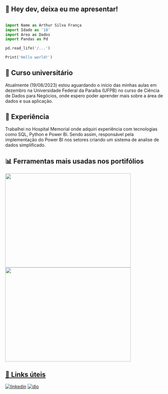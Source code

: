 ## 👋 Hey dev, deixa eu me apresentar!

```Python

import Name as Arthur Silva França
import Idade as '18'
import Area as Dados
import Pandas as Pd

pd.read_life('/...')

Print('Hello world!')


```


## 📔 Curso universitário
Atualmente (19/08/2023) estou aguardando o início das minhas aulas em dezembro na Universidade Federal da Paraíba (UFPB) no curso de Ciência de Dados para Negócios, onde espero poder aprender mais sobre a área de dados e sua aplicação.


## 💼 Experiência
Trabalhei no Hospital Memorial onde adquiri experiência com tecnologias como SQL, Python e Power Bi. Sendo assim, responsável pela implementação do Power BI nos setores criando um sistema de analise de dados simplificado.

## 📊 Ferramentas mais usadas nos portifólios

<div>
<a href="https://github.com/Alexandreinfov">

<img width="400" height="300" src="https://github-readme-stats.vercel.app/api/top-langs/?username=ArthurKruos&layout=compact&langs_count=20&theme=dracula"/>
<img  width="400" height="300" src="https://github-readme-stats.vercel.app/api?username=ArthurKruos&show_icons=true&theme=dracula&include_all_commits=true&count_private=true"/>

</div>




## 🔗 Links úteis
[![linkedin](https://img.shields.io/badge/linkedin-0A66C2?style=for-the-badge&logo=linkedin&logoColor=white)](https://www.linkedin.com/in/arthursilvafrança/)
[![dio](https://hermes.dio.me/users/company/3a52d6e3-a58c-4755-89c9-fbc093a8868f.png)](https://web.dio.me/users/arthursilvacode?tab=skills)
